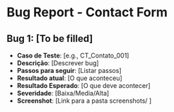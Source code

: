 # Bug Report - Contact Form

## Bug 1: [To be filled]
- **Caso de Teste**: [e.g., CT_Contato_001]
- **Descrição**: [Descrever bug]
- **Passos para seguir**: [Listar passos]
- **Resultado atual**: [O que aconteceu]
- **Resultado Esperado**: [O que deve acontecer]
- **Severidade**: [Baixa/Media/Alta]
- **Screenshot**: [Link para a pasta screenshots/ ]